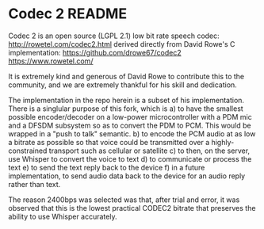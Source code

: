 # Codec 2 README

Codec 2 is an open source (LGPL 2.1) low bit rate speech codec: http://rowetel.com/codec2.html derived directly from David Rowe's C implementation:
https://github.com/drowe67/codec2
https://www.rowetel.com/

It is extremely kind and generous of David Rowe to contribute this to the community, and we are extremely thankful for his skill and dedication.

The implementation in the repo herein is a subset of his implementation.  There is a singlular purpose of this fork, which is
a) to have the smallest possible encoder/decoder on a low-power microcontroller with a PDM mic and a DFSDM subsystem so as to convert the PDM to PCM.  This would be wrapped in a "push to talk" semantic.
b) to encode the PCM audio at as low a bitrate as possible so that voice could be transmitted over a highly-constrained transport such as cellular or satellite
c) to then, on the server, use Whisper to convert the voice to text
d) to communicate or process the text
e) to send the text reply back to the device
f) in a future implementation, to send audio data back to the device for an audio reply rather than text.

The reason 2400bps was selected was that, after trial and error, it was observed that this is the lowest practical CODEC2 bitrate that preserves the ability to use Whisper accurately.
